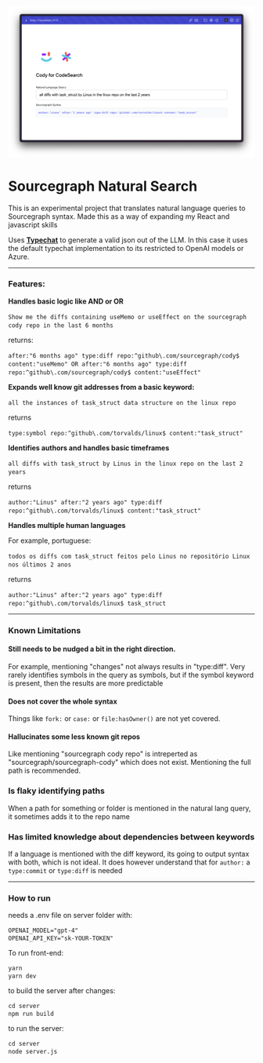 ![alt text](https://github.com/danielmarquespt/sourcegraph-natural-search/blob/main/home-screenshot.png?raw=true)


# Sourcegraph Natural Search
This is an experimental project that translates natural language queries to Sourcegraph syntax. Made this as a way of expanding my React and javascript skills

Uses **[Typechat](https://github.com/microsoft/TypeChat)** to generate a valid json out of the LLM. In this case it uses the default typechat implementation to its restricted to OpenAI models or Azure.

---
### Features:

**Handles basic logic like **AND** or **OR****

`Show me the diffs containing useMemo or useEffect on the sourcegraph cody repo in the last 6 months `

returns:

`after:"6 months ago" type:diff repo:^github\.com/sourcegraph/cody$ content:"useMemo" OR after:"6 months ago" type:diff repo:^github\.com/sourcegraph/cody$ content:"useEffect"`


**Expands well know git addresses from a basic keyword:**

`all the instances of task_struct data structure on the linux repo`

returns

`type:symbol repo:^github\.com/torvalds/linux$ content:"task_struct"`

**Identifies authors and handles basic timeframes**

`all diffs with task_struct by Linus in the linux repo on the last 2 years`

returns

`author:"Linus" after:"2 years ago" type:diff repo:^github\.com/torvalds/linux$ content:"task_struct"`

**Handles multiple human languages**

For example, portuguese:

`todos os diffs com task_struct feitos pelo Linus no repositório Linux nos últimos 2 anos`

returns

`author:"Linus" after:"2 years ago" type:diff repo:^github\.com/torvalds/linux$ task_struct`

---

### Known Limitations

#### Still needs to be nudged a bit in the right direction. 
For example, mentioning "changes" not always results in "type:diff". Very rarely identifies symbols in the query as symbols, but if the symbol keyword is present, then the results are more predictable

#### Does not cover the whole syntax
Things like `fork:` or `case:` or `file:hasOwner()` are not yet covered.

#### Hallucinates some less known git repos 
Like mentioning "sourcegraph cody repo" is intreperted as "sourcegraph/sourcegraph-cody" which does not exist. Mentioning the full path is recommended. 

### Is flaky identifying paths
When a path for something or folder is mentioned in the natural lang query, it sometimes adds it to the repo name

### Has limited knowledge about dependencies between keywords
If a language is mentioned with the diff keyword, its going to output syntax with both, which is not ideal. It does however understand that for `author:` a `type:commit` or `type:diff` is needed


---

### How to run

needs a .env file on server folder with:
```
OPENAI_MODEL="gpt-4"
OPENAI_API_KEY="sk-YOUR-TOKEN"
```

To run front-end:
```
yarn 
yarn dev
```

to build the server after changes:
```
cd server
npm run build
```

to run the server:
```
cd server
node server.js
```
